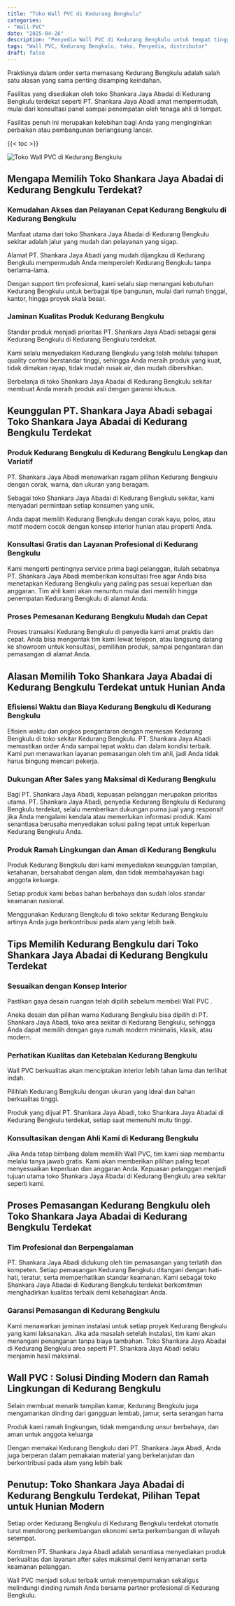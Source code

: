 ```yaml
---
title: "Toko Wall PVC di Kedurang Bengkulu"
categories: 
- "Wall-PVC"
date: "2025-04-26"
description: "Penyedia Wall PVC di Kedurang Bengkulu untuk tempat tinggal, office, dan toko. Panel berkualitas, beragam motif, variasi warna elegan, dengan jasa instalasi dikerjakan oleh tenaga ahli berpengalaman serta jaminan resmi!|Jasa distribusi Wall PVC di Kedurang Bengkulu bagi keperluan tempat tinggal, perkantoran, maupun gerai, beserta produk berkualitas dan penempatan oleh tenaga ahli profesional serta kepastian resmi.|Alternatif Wall PVC di Kedurang Bengkulu yang terpercaya bagi tempat tinggal, perkantoran, dan toko, bersama produk terbaik dan pemasangan dikerjakan oleh tenaga ahli ahli serta kepastian resmi.|Penyediaan Wall PVC di Kedurang Bengkulu bagi tempat tinggal, office, dan toko, dengan panel unggulan dan penempatan ditangani oleh tim profesional, disertai dengan kepastian resmi.}"
tags: "Wall PVC, Kedurang Bengkulu, toko, Penyedia, distributor"
draft: false
---
```


Praktisnya dalam order serta memasang Kedurang Bengkulu adalah salah satu alasan yang sama penting disamping keindahan.

Fasilitas yang disediakan oleh toko Shankara Jaya Abadai di Kedurang Bengkulu terdekat seperti PT. Shankara Jaya Abadi amat mempermudah, mulai dari konsultasi panel sampai penempatan oleh tenaga ahli di tempat.

Fasilitas penuh ini merupakan kelebihan bagi Anda yang menginginkan perbaikan atau pembangunan berlangsung lancar.

{{< toc >}}

![Toko Wall PVC di Kedurang Bengkulu](/images/Wall-PVC/Toko-Wall-PVC-di-Kedurang-Bengkulu.png)


## Mengapa Memilih Toko Shankara Jaya Abadai di Kedurang Bengkulu Terdekat?

### Kemudahan Akses dan Pelayanan Cepat Kedurang Bengkulu di Kedurang Bengkulu

Manfaat utama dari toko Shankara Jaya Abadai di Kedurang Bengkulu sekitar adalah jalur yang mudah dan pelayanan yang sigap.

Alamat PT. Shankara Jaya Abadi yang mudah dijangkau di Kedurang Bengkulu mempermudah Anda memperoleh Kedurang Bengkulu tanpa berlama-lama.

Dengan support tim profesional, kami selalu siap menangani kebutuhan Kedurang Bengkulu untuk berbagai tipe bangunan, mulai dari rumah tinggal, kantor, hingga proyek skala besar.

### Jaminan Kualitas Produk Kedurang Bengkulu

Standar produk menjadi prioritas PT. Shankara Jaya Abadi sebagai gerai Kedurang Bengkulu di Kedurang Bengkulu terdekat.

Kami selalu menyediakan Kedurang Bengkulu yang telah melalui tahapan quality control berstandar tinggi, sehingga Anda meraih produk yang kuat, tidak dimakan rayap, tidak mudah rusak air, dan mudah dibersihkan.

Berbelanja di toko Shankara Jaya Abadai di Kedurang Bengkulu sekitar membuat Anda meraih produk asli dengan garansi khusus.

## Keunggulan PT. Shankara Jaya Abadi sebagai Toko Shankara Jaya Abadai di Kedurang Bengkulu Terdekat

### Produk Kedurang Bengkulu di Kedurang Bengkulu Lengkap dan Variatif

PT. Shankara Jaya Abadi menawarkan ragam pilihan Kedurang Bengkulu dengan corak, warna, dan ukuran yang beragam.

Sebagai toko Shankara Jaya Abadai di Kedurang Bengkulu sekitar, kami menyadari permintaan setiap konsumen yang unik.

Anda dapat memilih Kedurang Bengkulu dengan corak kayu, polos, atau motif modern cocok dengan konsep interior hunian atau properti Anda.

### Konsultasi Gratis dan Layanan Profesional di Kedurang Bengkulu

Kami mengerti pentingnya service prima bagi pelanggan, itulah sebabnya PT. Shankara Jaya Abadi memberikan konsultasi free agar Anda bisa menetapkan Kedurang Bengkulu yang paling pas sesuai keperluan dan anggaran. Tim ahli kami akan menuntun mulai dari memilih hingga penempatan Kedurang Bengkulu di alamat Anda.

### Proses Pemesanan Kedurang Bengkulu Mudah dan Cepat

Proses transaksi Kedurang Bengkulu di penyedia kami amat praktis dan cepat. Anda bisa mengontak tim kami lewat telepon, atau langsung datang ke showroom untuk konsultasi, pemilihan produk, sampai pengantaran dan pemasangan di alamat Anda.

## Alasan Memilih Toko Shankara Jaya Abadai di Kedurang Bengkulu Terdekat untuk Hunian Anda

### Efisiensi Waktu dan Biaya Kedurang Bengkulu di Kedurang Bengkulu

Efisien waktu dan ongkos pengantaran dengan memesan Kedurang Bengkulu di toko sekitar Kedurang Bengkulu. PT. Shankara Jaya Abadi memastikan order Anda sampai tepat waktu dan dalam kondisi terbaik. Kami pun menawarkan layanan pemasangan oleh tim ahli, jadi Anda tidak harus bingung mencari pekerja.

### Dukungan After Sales yang Maksimal di Kedurang Bengkulu

Bagi PT. Shankara Jaya Abadi, kepuasan pelanggan merupakan prioritas utama. PT. Shankara Jaya Abadi, penyedia Kedurang Bengkulu di Kedurang Bengkulu terdekat, selalu memberikan dukungan purna jual yang responsif jika Anda mengalami kendala atau memerlukan informasi produk. Kami senantiasa berusaha menyediakan solusi paling tepat untuk keperluan Kedurang Bengkulu Anda.

### Produk Ramah Lingkungan dan Aman di Kedurang Bengkulu

Produk Kedurang Bengkulu dari kami menyediakan keunggulan tampilan, ketahanan, bersahabat dengan alam, dan tidak membahayakan bagi anggota keluarga.

Setiap produk kami bebas bahan berbahaya dan sudah lolos standar keamanan nasional.

Menggunakan Kedurang Bengkulu di toko sekitar Kedurang Bengkulu artinya Anda juga berkontribusi pada alam yang lebih baik.

## Tips Memilih Kedurang Bengkulu dari Toko Shankara Jaya Abadai di Kedurang Bengkulu Terdekat

### Sesuaikan dengan Konsep Interior 

Pastikan gaya desain ruangan telah dipilih sebelum membeli  Wall PVC .

Aneka desain dan pilihan warna Kedurang Bengkulu bisa dipilih di PT. Shankara Jaya Abadi, toko area sekitar di Kedurang Bengkulu, sehingga Anda dapat memilih dengan gaya rumah modern minimalis, klasik, atau modern.

### Perhatikan Kualitas dan Ketebalan Kedurang Bengkulu

 Wall PVC  berkualitas akan menciptakan interior lebih tahan lama dan terlihat indah.

Pilihlah Kedurang Bengkulu dengan ukuran yang ideal dan bahan berkualitas tinggi.

Produk yang dijual PT. Shankara Jaya Abadi, toko Shankara Jaya Abadai di Kedurang Bengkulu terdekat, setiap saat memenuhi mutu tinggi.

### Konsultasikan dengan Ahli Kami di Kedurang Bengkulu

Jika Anda tetap bimbang dalam memilih Wall PVC, tim kami siap membantu melalui tanya jawab gratis. Kami akan memberikan pilihan paling tepat menyesuaikan keperluan dan anggaran Anda. Kepuasan pelanggan menjadi tujuan utama toko Shankara Jaya Abadai di Kedurang Bengkulu area sekitar seperti kami.

## Proses Pemasangan Kedurang Bengkulu oleh Toko Shankara Jaya Abadai di Kedurang Bengkulu Terdekat

### Tim Profesional dan Berpengalaman

PT. Shankara Jaya Abadi didukung oleh tim pemasangan yang terlatih dan kompeten. Setiap pemasangan Kedurang Bengkulu ditangani dengan hati-hati, teratur, serta memperhatikan standar keamanan. Kami sebagai toko Shankara Jaya Abadai di Kedurang Bengkulu terdekat berkomitmen menghadirkan kualitas terbaik demi kebahagiaan Anda.

### Garansi Pemasangan di Kedurang Bengkulu

Kami menawarkan jaminan instalasi untuk setiap proyek Kedurang Bengkulu yang kami laksanakan. Jika ada masalah setelah instalasi, tim kami akan menangani penanganan tanpa biaya tambahan. Toko Shankara Jaya Abadai di Kedurang Bengkulu area seperti PT. Shankara Jaya Abadi selalu menjamin hasil maksimal.

##  Wall PVC : Solusi Dinding Modern dan Ramah Lingkungan di Kedurang Bengkulu

Selain membuat menarik tampilan kamar, Kedurang Bengkulu juga mengamankan dinding dari gangguan lembab, jamur, serta serangan hama

Produk kami ramah lingkungan, tidak mengandung unsur berbahaya, dan aman untuk anggota keluarga

Dengan memakai Kedurang Bengkulu dari PT. Shankara Jaya Abadi, Anda juga berperan dalam pemakaian material yang berkelanjutan dan berkontribusi pada alam yang lebih baik

## Penutup: Toko Shankara Jaya Abadai di Kedurang Bengkulu Terdekat, Pilihan Tepat untuk Hunian Modern

Setiap order Kedurang Bengkulu di Kedurang Bengkulu terdekat otomatis turut mendorong perkembangan ekonomi serta perkembangan di wilayah setempat.

Komitmen PT. Shankara Jaya Abadi adalah senantiasa menyediakan produk berkualitas dan layanan after sales maksimal demi kenyamanan serta keamanan pelanggan.

 Wall PVC  menjadi solusi terbaik untuk menyempurnakan sekaligus melindungi dinding rumah Anda bersama partner profesional di Kedurang Bengkulu.